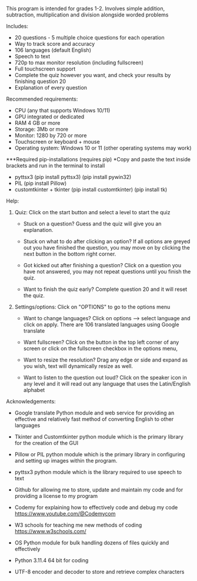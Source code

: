 This program is intended for grades 1-2. Involves simple addition, subtraction, 
multiplication and division alongside worded problems

Includes:
  - 20 questions - 5 multiple choice questions for each operation
  - Way to track score and accuracy 
  - 106 languages (default English)
  - Speech to text
  - 720p to max monitor resolution (including fullscreen)
  - Full touchscreen support
  - Complete the quiz however you want, and check your results by finishing question 20
  - Explanation of every question

Recommended requirements:
  - CPU (any that supports Windows 10/11)
  - GPU integrated or dedicated
  - RAM 4 GB or more
  - Storage: 3Mb or more
  - Monitor: 1280 by 720 or more
  - Touchscreen or keyboard + mouse
  - Operating system: Windows 10 or 11 (other operating systems may work)
    
***Required pip-installations (requires pip) 
*Copy and paste the text inside brackets and run in the terminal to install

- pyttsx3 (pip install pyttsx3) (pip install pywin32)
- PIL (pip install Pillow)
- customtkinter + tkinter (pip install customtkinter) (pip install tk)

Help:
1. Quiz:
     Click on the start button and select a level to start the quiz
   
     - Stuck on a question?
       Guess and the quiz will give you an explanation.
       
     - Stuck on what to do after clicking an option?
       If all options are greyed out you have finished the question, you
       may move on by clicking the next button in the bottom right corner.
       
     - Got kicked out after finishing a question?
       Click on a question you have not answered, you may not repeat questions
       until you finish the quiz.
       
     - Want to finish the quiz early?
       Complete question 20 and it will reset the quiz.

3. Settings/options:
     Click on "OPTIONS" to go to the options menu
   
     - Want to change languages?
       Click on options --> select language and click on apply.
       There are 106 translated languages using Google translate

     - Want fullscreen?
       Click on the button in the top left corner of any screen
       or click on the fullscreen checkbox in the options menu,

     - Want to resize the resolution?
       Drag any edge or side and expand as you wish, text will dynamically
       resize as well.

     - Want to listen to the question out loud?
       Click on the speaker icon in any level and it will read out
       any language that uses the Latin/English alphabet


Acknowledgements:
- Google translate Python module and web service for providing
  an effective and relatively fast method of converting English
  to other languages

- Tkinter and Customtkinter python module which is the primary
  library for the creation of the GUI

- Pillow or PIL python module which is the primary library in
  configuring and setting up images within the program.

- pyttsx3 python module which is the library required to use
  speech to text

- Github for allowing me to store, update and maintain my code
  and for providing a license to my program

- Codemy for explaining how to effectively code and debug my code
  https://www.youtube.com/@Codemycom

- W3 schools for teaching me new methods of coding 
  https://www.w3schools.com/

- OS Python module for bulk handling dozens of files quickly and
  effectively

- Python 3.11.4 64 bit for coding

- UTF-8 encoder and decoder to store and retrieve complex characters

